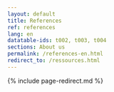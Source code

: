 ```yaml
---
layout: default
title: References
ref: references
lang: en
datatable-ids: t002, t003, t004
sections: About us
permalink: /references-en.html
redirect_to: /ressources.html
---
```

<!--markdownlint-disable MD022-->
{% include page-redirect.md %}
